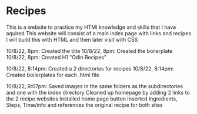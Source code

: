 # Recipes

This is a website to practice my HTMl knowledge and skills that I have aquired
This website will consist of a main index page with links and recipes
I will build this with HTML and then later visit with CSS


10/8/22, 8pm: Created the title
10/8/22, 8pm: Created the boilerplate
10/8/22, 8pm: Created H1 "Odin Recipes"

10/8/22, 8:14pm: Created a 2 directories for recipes
10/8/22, 8:14pm: Created boilerplates for each .html file

10/8/22, 9:07pm: 
Saved images in the same folders as the subdirectories and one with the index directory
Cleaned up homepage by adding 2 links to the 2 recipe websites
Installed home page button
Inserted Ingredients, Steps, Time/info and references the original recipe for both sites
